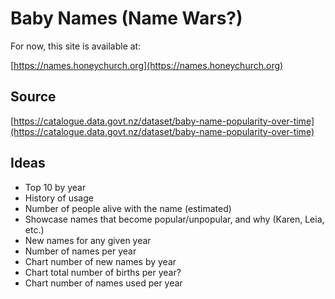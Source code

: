 # Baby Names (Name Wars?)

For now, this site is available at:

[https://names.honeychurch.org](https://names.honeychurch.org)

## Source

[https://catalogue.data.govt.nz/dataset/baby-name-popularity-over-time](https://catalogue.data.govt.nz/dataset/baby-name-popularity-over-time)

## Ideas

- Top 10 by year
- History of usage
- Number of people alive with the name (estimated)
- Showcase names that become popular/unpopular, and why (Karen, Leia, etc.)
- New names for any given year
- Number of names per year
- Chart number of new names by year
- Chart total number of births per year?
- Chart number of names used per year
